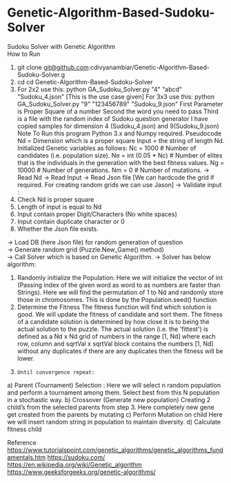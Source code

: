 # Genetic-Algorithm-Based-Sudoku-Solver
Sudoku Solver with Genetic Algorithm  
How to Run 
1.	git clone git@github.com:cdivyanambiar/Genetic-Algorithm-Based-Sudoku-Solver.g
2.	cd cd Genetic-Algorithm-Based-Sudoku-Solver
3.	For 2x2 use this:  python GA_Sudoku_Solver.py "4" "abcd" "Sudoku_4.json" [This is the use case given]
For 3x3 use this:  python GA_Sudoku_Solver.py "9" "123456789" "Sudoku_9.json"
First Parameter is Proper Square of a number 
Second the word you need to pass
Third is a file with the random index of Sudoku question generator 
I have copied samples for dimension 4 (Sudoku_4.json) and 9(Sudoku_9.json)
Note To Run this program Python 3.x and Numpy required.
Pseudocode
        Nd = Dimension which is a proper square 
        Input = the string of length Nd.  
        Initialized Genetic variables as follows: 
        Nc = 1000  # Number of candidates (i.e. population size).
        Ne = int (0.05 * Nc)  # Number of elites that is the individuals in the generation with the best fitness values.
        Ng = 10000  # Number of generations.
        Nm = 0 # Number of mutations.
->  Read Nd
->	Read Input 
->  Read Json file [We can hardcode the grid if required. For creating random grids we can use Jason]
->  Validate input :
1.	Check Nd is proper square 
2.	Length of input is equal to Nd 
3.	Input contain  proper Digit/Characters (No white spaces)
4.	Input contain duplicate character or 0
5.	Whether the Json file exists.

-> Load DB (here Json file) for random generation of question  
-> 	Generate random grid (Puzzle.New_Game() method)  
-> 	Call Solver which is based on Genetic Algorithm. 
-> 	Solver has below algorithm:
1)	Randomly initialize the Population:
Here we will initialize the vector of int (Passing index of the given word as word to as numbers are faster than Strings). Here we will find the permutation of 1 to Nd and randomly store those in chromosomes.  This is done by the Population.seed() function
2)	Determine the Fitness
The fitness function will find which solution is good. We will update the fitness of candidate and sort them. The fitness of a candidate solution is determined by how close it is to being the actual solution to the puzzle. The actual solution (i.e. the 'fittest') is defined as a Nd x Nd grid of numbers in the range [1, Nd] where each row, column and sqrtVal x sqrtVal block contains the numbers [1, Nd] without any duplicates  if there are any duplicates then the fitness will be lower.
3)	   Until convergence repeat:
a)	Parent (Tournament) Selection : 
Here we will select n random population and perform a tournament among them. Select best from this N population in a stochastic way. 
b)	Crossover (Generate new population)
Creating 2 child’s from the selected parents from step 3. Here completely new gene get created from the parents by mutating 
c)	Perform Mutation on child 
Here we will insert random string in population to maintain diversity. 
d)	Calculate fitness child 

Reference 
https://www.tutorialspoint.com/genetic_algorithms/genetic_algorithms_fundamentals.htm
https://sudoku.com/ 
https://en.wikipedia.org/wiki/Genetic_algorithm 
https://www.geeksforgeeks.org/genetic-algorithms/ 

